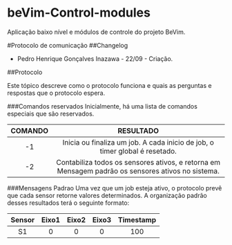 # beVim-Control-modules
Aplicação baixo nível e módulos de controle do projeto BeVim.

#Protocolo de comunicação
##Changelog 
* Pedro Henrique Gonçalves Inazawa - 22/09  - Criação.

##Protocolo

Este tópico descreve como o protocolo funciona e quais as perguntas e respostas que o protocolo espera.

###Comandos reservados
Inicialmente, há uma lista de comandos especiais que são reservados.

|COMANDO|RESULTADO|
|:------:|:-------:|
|-1      |Inicia ou finaliza um job. A cada inicio de job, o timer global é resetado.|
|-2|Contabiliza todos os sensores ativos, e retorna em Mensagem padrão os sensores ativos no sistema.|


###Mensagens Padrao
Uma vez que um job esteja ativo, o protocolo prevê que cada sensor retorne valores determinados. A organização padrão desses resultados terá o seguinte formato:

|Sensor|Eixo1|Eixo2|Eixo3|Timestamp|
|:-----:|:----:|:----:|:----:|:------:|
|S1|0|0|0|100|

